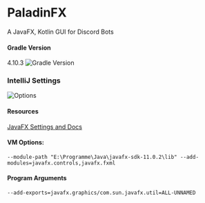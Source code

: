 # PaladinFX
A JavaFX, Kotlin GUI for Discord Bots

#### Gradle Version
4.10.3
![Gradle Version](https://media.discordapp.net/attachments/574702492399435962/574702564910825482/unknown.png)

### IntelliJ Settings
![Options](https://cdn.discordapp.com/attachments/574702492399435962/574712685980155915/unknown.png)
#### Resources
[JavaFX Settings and Docs](https://openjfx.io/openjfx-docs/)

#### VM Options: 
`--module-path "E:\Programme\Java\javafx-sdk-11.0.2\lib" --add-modules=javafx.controls,javafx.fxml`

#### Program Arguments
`--add-exports=javafx.graphics/com.sun.javafx.util=ALL-UNNAMED`
